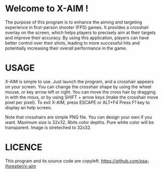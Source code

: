 # Welcome to X-AIM !

The purpose of this program is to enhance the aiming and targeting experience in first-person shooter (FPS) games.
It provides a crosshair overlay on the screen, which helps players to precisely aim at their targets and improve their accuracy.
By using this application, players can have better control over their shots, leading to more successful hits and potentially increasing their overall performance in the game.

# USAGE

X-AIM is simple to use. Just launch the program, and a crosshair appears on your screen.
You can change the crosshair shape by using the wheel mouse, or key arrow left or right.
You can move the cross hair by dragging in with the mous, or by using SHIFT + arrow keys (make the crosshair move pixel per pixel).
To exit X-AIM, press ESCAPE or ALT+F4
Press F1 key to display an help screen.

Note that crosshairs are simple PNG file. You can design your own if you want. Maximum size is 32x32, 8bits color depths. Pure white color will be transparent. Image is streteched to 32x32.

# LICENCE

This program and its source code are copyleft.
https://github.com/psa-jforestier/x-aim

